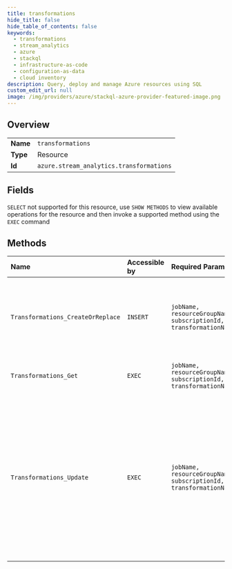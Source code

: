 ```yaml
---
title: transformations
hide_title: false
hide_table_of_contents: false
keywords:
  - transformations
  - stream_analytics
  - azure    
  - stackql
  - infrastructure-as-code
  - configuration-as-data
  - cloud inventory
description: Query, deploy and manage Azure resources using SQL
custom_edit_url: null
image: /img/providers/azure/stackql-azure-provider-featured-image.png
---
```

  
    

## Overview
<table><tbody>
<tr><td><b>Name</b></td><td><code>transformations</code></td></tr>
<tr><td><b>Type</b></td><td>Resource</td></tr>
<tr><td><b>Id</b></td><td><code>azure.stream_analytics.transformations</code></td></tr>
</tbody></table>

## Fields
`SELECT` not supported for this resource, use `SHOW METHODS` to view available operations for the resource and then invoke a supported method using the `EXEC` command  
## Methods
| Name | Accessible by | Required Params | Description |
|:-----|:--------------|:----------------|:------------|
| `Transformations_CreateOrReplace` | `INSERT` | `jobName, resourceGroupName, subscriptionId, transformationName` | Creates a transformation or replaces an already existing transformation under an existing streaming job. |
| `Transformations_Get` | `EXEC` | `jobName, resourceGroupName, subscriptionId, transformationName` | Gets details about the specified transformation. |
| `Transformations_Update` | `EXEC` | `jobName, resourceGroupName, subscriptionId, transformationName` | Updates an existing transformation under an existing streaming job. This can be used to partially update (ie. update one or two properties) a transformation without affecting the rest the job or transformation definition. |
